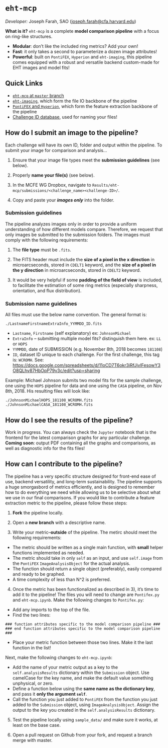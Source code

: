 <h1><a id="ehtmcp_0"></a><code>eht-mcp</code></h1>
<p><em>Developer:</em> Joseph Farah, SAO (<a href="mailto:joseph.farah@cfa.harvard.edu">joseph.farah@cfa.harvard.edu</a>)</p>
<p><strong>What is it?</strong> <code>eht-mcp</code> is a complete <strong>model comparison pipeline</strong> with a focus on ring-like structures.</p>
<ul>
<li><strong>Modular</strong>: don’t like the included ring metrics? Add your own!</li>
<li><strong>Fast</strong>: it only takes a second to parameterize a dozen image attributes!</li>
<li><strong>Powerful</strong>: built on <code>PontiFEX</code>, <code>Hyperion</code> and <code>eht-imaging</code>, this pipeline comes equipped with a robust and versatile backend custom-made for EHT images and model fits!</li>
</ul>
<h2><a id="Quick_Links_11"></a>Quick Links</h2>
<ul>
<li><a href="https://github.com/sao-eht/model-comparison-pipeline"><code>eht-mcp</code> at <code>master</code> branch</a></li>
<li><a href="https://github.com/achael/eht-imaging"><code>eht-imaging</code></a>, which form the file IO backbone of the pipeline</li>
<li><a href="https://github.com/sao-eht/pontifex"><code>PontiFEX</code> and <code>Hyperion</code></a>, which form the feature extraction backbone of the pipeline</li>
<li><a href="https://docs.google.com/spreadsheets/d/11oCD7T6okr3iRfJjvlFesowY3O8QLhv87HbOpP79v3c/edit?usp=sharing">Challenge ID database</a>, used for naming your files!</li>
</ul>
<h2><a id="How_do_I_submit_an_image_to_the_pipeline_17"></a>How do I submit an image to the pipeline?</h2>
<p>Each challenge will have its own ID, folder and output within the pipeline. To submit your image for comparison and analysis…</p>
<ol>
<li>
<p>Ensure that your image file types meet the <strong>submission guidelines</strong> (see below).</p>
</li>
<li>
<p>Properly <strong>name your file(s)</strong> (see below).</p>
</li>
<li>
<p>In the MCFE WG Dropbox, navigate to <code>Results/eht-mcp/submissions/&lt;challenge_name&gt;&lt;challenge-ID&gt;/</code>.</p>
</li>
<li>
<p>Copy and paste your <strong><em>images only</em></strong> into the folder.</p>
</li>
</ol>
<h3><a id="Submission_guidelines_28"></a>Submission guidelines</h3>
<p>The pipeline analyzes images only in order to provide a uniform understanding of how different models compare. Therefore, we request that only images be submitted to the submission folders. The images must comply with the following requirements:</p>
<ol>
<li>
<p>The <strong>file type</strong> must be <code>.fits</code>.</p>
</li>
<li>
<p>The FITS header must include the <strong>size of a pixel in the x direction</strong> in microarcseconds, stored in <code>CDELT1</code> keyword, and the <strong>size of a pixel in the y direction</strong> in microarcseconds, stored in <code>CDELT2</code> keyword.</p>
</li>
<li>
<p>It would be very helpful if some <strong>padding of the field of view</strong> is included, to facilitate the estimation of some ring metrics (especially sharpness, orientation, and flux distribution).</p>
</li>
</ol>
<h3><a id="Submission_name_guidelines_38"></a>Submission name guidelines</h3>
<p>All files must use the below name convention. The general format is:</p>
<pre><code>./LastnameFirstnameExtraInfo_YYMMDD_ID.fits
</code></pre>
<ul>
<li><code>Lastname</code>, <code>Firstname</code> (self explanatory) ex: <code>JohnsonMichael</code></li>
<li><code>ExtraInfo</code> – submitting multiple model fits? distinguish them here. ex: <code>LL</code> or <code>HOPS</code></li>
<li><code>YYMMDD</code>, date of SUBMISSION (e.g. November 8th, 2018 becomes <code>181108</code>)</li>
<li><code>ID</code>, dataset ID unique to each challenge. For the first challenge, this tag is: <code>WCROMH</code>. See: <a href="https://docs.google.com/spreadsheets/d/11oCD7T6okr3iRfJjvlFesowY3O8QLhv87HbOpP79v3c/edit?usp=sharing">https://docs.google.com/spreadsheets/d/11oCD7T6okr3iRfJjvlFesowY3O8QLhv87HbOpP79v3c/edit?usp=sharing</a></li>
</ul>
<p>Example: Michael Johnson submits two model fits for the sample challenge, one using the <code>HOPS</code> pipeline for data and one using the <code>CASA</code> pipeline, on Nov 8th, 2018. His resulting files will look like:</p>
<pre><code>./JohnsonMichaelHOPS_181108_WCROMH.fits
./JohnsonMichaelCASA_181108_WCROMH.fits
</code></pre>
<h2><a id="How_do_I_see_the_results_of_the_pipeline_58"></a>How do I see the results of the pipeline?</h2>
<p>Work in progress. You can always check the <code>Jupyter</code> notebook that is the frontend for the latest comparison graphs for any particular challenge. <strong>Coming soon</strong>: output PDF containing all the graphs and comparisons, as well as diagnostic info for the fits files!</p>
<h2><a id="How_can_I_contribute_to_the_pipeline_63"></a>How can I contribute to the pipeline?</h2>
<p>The pipeline has a very specific structure designed for front-end ease of use, backend versatility, and long-term sustainability. The pipeline supports a huge smorgasbord of metrics efficiently, and is designed to remember how to do everything we need while allowing us to be selective about what we use in our final comparisons. If you would like to contribute a feature extraction metric to the pipeline, please follow these steps:</p>
<ol>
<li>
<p><strong>Fork</strong> the pipeline locally.</p>
</li>
<li>
<p>Open a <strong>new branch</strong> with a descriptive name.</p>
</li>
<li>
<p>Write your metric–<strong>outside</strong> of the pipeline. The metirc should meet the following requirements:</p>
</li>
</ol>
<ul>
<li>The metric should be written as a single main function, with <strong>small</strong> helper functions implemented as needed.</li>
<li>The metric should take in only <code>self</code> as an input, and use <code>self.image</code> from the <code>PontiFEX</code> <code>ImageAnalysisObject</code> for the actual analysis.</li>
<li>The function should return a single object (preferably), easily compared and ready to be graphed.</li>
<li>A time complexity of less than N^2 is preferred.</li>
</ul>
<ol start="4">
<li>Once the metric has been functionalized as described in 3), it’s time to add it to the pipeline! The files you will need to change are <code>Pontifex.py</code> and <code>eht-mcp.ipynb</code>. Make the following changes to <code>Pontifex.py</code>:</li>
</ol>
<ul>
<li>Add any imports to the top of the file.</li>
<li>Find the two lines:</li>
</ul>
<pre><code>### function attributes specific to the model comparison pipeline ###
### end function attributes specific to the model comparison pipeline ###
</code></pre>
<ul>
<li>Place your metric function between those two lines. Make it the last function in the list!</li>
</ul>
<p>Next, make the following changes to <code>eht-mcp.ipynb</code>:</p>
<ul>
<li>Add the name of your metric output as a key to the <code>self.analysisResults</code> dictionary within the <code>Submission</code> object. Use camelCase for the key name, and make the default value something unphysical, or zero.</li>
<li>Define a function below using the <strong>same name as the dictionary key</strong>, and pass it <strong>only the argument <code>self</code></strong>.</li>
<li>Call the function you just added to <code>PontiFEX</code> from the function you just added to the <code>Submission</code> object, using <code>ImageAnalysisObject</code>. Assign the output to the key you created in the <code>self.analysisResults</code> dictionary.</li>
</ul>
<ol start="5">
<li>
<p>Test the pipeline locally using <code>sample_data/</code> and make sure it works, at least on the base case.</p>
</li>
<li>
<p>Open a pull request on Github from your fork, and request a branch merge with master.</p>
</li>
</ol>